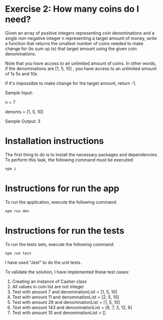 # Exercise 2: How many coins do I need?

Given an array of positive integers representing coin denominations and a single non-negative integer n  representing a target amount of money, write a function that returns the smallest number of coins needed to make change for (to sum up to) that target amount using the given coin denominations.

Note that you have access to an unlimited amount of coins. In other words, if the denominations are [1, 5, 10] , you have access to an unlimited amount of 1s 5s and 10s

If it's impossible to make change for the target amount, return -1.
  
Sample Input:

n = 7

denoms = [1, 5, 10]

Sample Output:
3


# Installation instructions

The first thing to do is to install the necessary packages and dependencies. To perform this task, the following command must be executed:

```bash
npm i
```

# Instructions for run the app
To run the application, execute the following command:

```bash
npm run dev
```

# Instructions for run the tests
To run the tests sets, execute the following command:


```bash
npm run test
```

I have used "Jest" to do the unit tests.

To validate the solution, I have implemented these test cases: 

1. Creating an instance of Casher class
2. All values in coin list are not integer
3. Test with amount 7 and denominationList = [1, 5, 10]
4. Test with amount 11 and denominationList = [2, 5, 10]
5. Test with amount 29 and denominationList = [1, 5, 10]
6. Test with amount 143 and denominationList = [8, 7, 3, 12, 6]
7. Test with amount 10 and denominationList = []